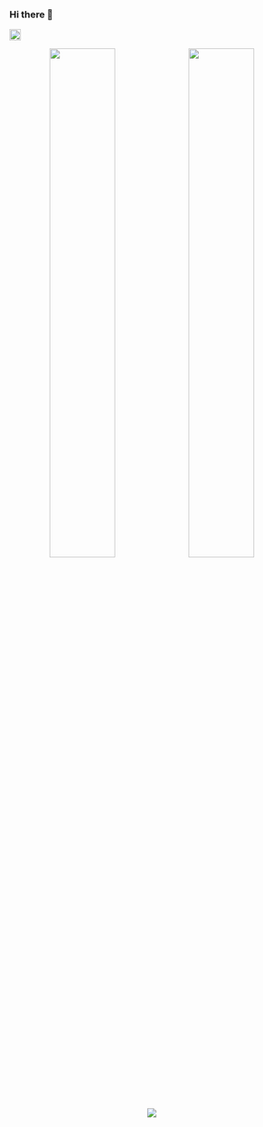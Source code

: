 ### Hi there 👋


<p align="left">
    <a href="https://github.com/AryaKesharwani">
        <img height="20" src="https://img.shields.io/github/followers/AryaKesharwani?label=follow&logo=github&style=flat" />
    </a> 
</p>

<p align="center">
  <img width="48%" src="https://github-readme-stats.vercel.app/api?username=AryaKesharwani&count_private=true&show_icons=true&theme=vue-dark&hide_border=true" />
  <img width="48%" src="https://github-readme-streak-stats.herokuapp.com?user=AryaKesharwani&theme=vue-dark&hide_border=true" />
  <img align="center" src="https://github-readme-stats.vercel.app/api/top-langs/?username=AryaKesharwani&layout=compact&&count_private=true&theme=vue-dark&hide_border=true" />
  
</p>
